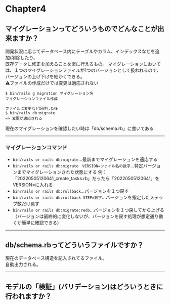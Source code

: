 # Chapter4

## マイグレーションってどういうものでどんなことが出来ますか？
開発状況に応じてデータベース内にテーブルやカラム、インデックスなどを追加/削除したり、   
既存データに修正を加えることを楽に行えるもの。
マイグレーションにおいては、１つのマイグレーションファイルが1つのバージョンとして扱われるので、    
バージョンの上げ下げを細かくできる。  
⚠️ファイルの作成だけでは変更は適応されない
~~~
$ bin/rails g migration マイグレーション名
マイグレーションファイル作成

ファイルに変更など記述した後
$ bin/rails db:migrate
=> 変更が適応される
~~~
現在のマイグレーションを確認したい時は「db/schema.rb」に書いてある
***

### マイグレーションコマンド
- `bin/rails or rails db:migrate`...最新までマイグレーションを適応する
- `bin/rails or rails db:migrate　VERSION=ファイル名の数字`...特定バージョンまでマイグレーションされた状態にする
例：「20220505120641_create_tasks.rb」だったら「20220505120641」をVERSION=に入れる
- `bin/rails or rails db:rollback`...バージョンを１つ戻す
- `bin/rails or rails db:rollback STEP=数字`...バージョンを指定したステップ数だけ戻す
- `bin/rails or rails db:migrate:redo`...バージョンを１つ戻してから上げる
（バージョンは最終的に変化しないが、バージョンを戻す処理が想定通り動くか簡単に確認できる）
***

## db/schema.rbってどういうファイルですか？
現在のデータベース構造を記入されてるファイル。   
自動出力される。
***

## モデルの「検証」(バリデーション)はどういうときに行われますか？
